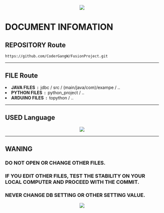 <div align="">
  <div align ="center">
    <img src="https://capsule-render.vercel.app/api?type=waving&color=8A2BE2&height=200&section=header&text=Fusion_Project&fontSize=75&fontColor=FF00FF&animation=fadeIn"/>
  </div align="center">
  
  # DOCUMENT INFOMATION
  ## REPOSITORY Route
    
    https://github.com/CoderGangW/FusionProject.git
  
  ---
  
  ## FILE Route
  
  <li><strong>JAVA FILES&nbsp&nbsp:&nbsp&nbsp</strong>jdbc / src /  (main/java/com)/exampe / ..</li>
  <li><strong>PYTHON FILES&nbsp&nbsp:&nbsp&nbsp</strong>python_project / ..</li>
  <li><strong>ARDUINO FILES&nbsp&nbsp:&nbsp&nbsp</strong>topython / ..</li>
  
  ---
  
  ## USED Language
  <div align="center"><img src="https://github-readme-stats.vercel.app/api/top-langs/?username=CoderGangW&layout=compact"></div>
  
  ---
  
  ## WANING
  
  ### DO NOT OPEN OR CHANGE OTHER FILES.

  ### IF YOU EDIT OTHER FILES, TEST THE STABILITY ON YOUR LOCAL COMPUTER AND PROCEED WITH THE COMMIT.

  ### NEVER CHANGE DB SETTING OR OTHER SETTING VALUE.
  
  
</div>
<div align ="center">
  <img src="https://capsule-render.vercel.app/api?type=waving&color=8A2BE2&height=150&section=footer&text=By_CODERWON&fontSize=40&fontColor=FF00FF&animation=fadeIn"/>
</div>
